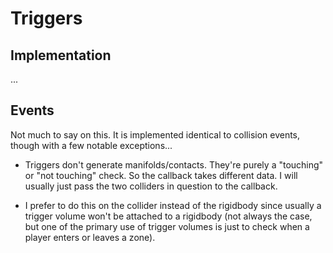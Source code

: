 Triggers
======

## Implementation
...


## Events
Not much to say on this.  It is implemented identical to collision events, though with a few notable exceptions...

- Triggers don't generate manifolds/contacts.  They're purely a "touching" or "not touching" check.  So the callback takes different data.  I will usually just pass the two colliders in question to the callback.

- I prefer to do this on the collider instead of the rigidbody since usually a trigger volume won't be attached to a rigidbody (not always the case, but one of the primary use of trigger volumes is just to check when a player enters or leaves a zone).